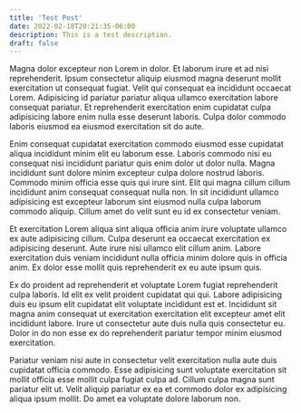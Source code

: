 ```yaml
---
title: 'Test Post'
date: 2022-02-18T20:21:35-06:00
description: This is a test description.
draft: false
---
```


Magna dolor excepteur non Lorem in dolor. Et laborum irure et ad nisi reprehenderit. Ipsum consectetur aliquip eiusmod magna deserunt mollit exercitation ut consequat fugiat. Velit qui consequat ea incididunt occaecat Lorem. Adipisicing id pariatur pariatur aliqua ullamco exercitation labore consequat pariatur. Et reprehenderit exercitation enim cupidatat culpa adipisicing labore enim nulla esse deserunt laboris. Culpa dolor commodo laboris eiusmod ea eiusmod exercitation sit do aute.

Enim consequat cupidatat exercitation commodo eiusmod esse cupidatat aliqua incididunt minim elit eu laborum esse. Laboris commodo nisi eu consequat nisi incididunt pariatur quis enim dolor ut dolor nulla. Magna incididunt sunt dolore minim excepteur culpa dolore nostrud laboris. Commodo minim officia esse quis qui irure sint. Elit qui magna cillum cillum incididunt anim consequat consequat nulla non. In sit incididunt ullamco adipisicing est excepteur laborum sint eiusmod nulla culpa laborum commodo aliquip. Cillum amet do velit sunt eu id ex consectetur veniam.

Et exercitation Lorem aliqua sint aliqua officia anim irure voluptate ullamco ex aute adipisicing cillum. Culpa deserunt ea occaecat exercitation ex adipisicing deserunt. Aute irure nisi ullamco elit cillum anim. Labore exercitation duis veniam incididunt nulla officia minim dolore quis in officia anim. Ex dolor esse mollit quis reprehenderit ex eu aute ipsum quis.

Ex do proident ad reprehenderit et voluptate Lorem fugiat reprehenderit culpa laboris. Id elit ex velit proident cupidatat qui qui. Labore adipisicing duis eu ipsum elit cupidatat elit voluptate incididunt est et. Incididunt sit magna anim consequat ut exercitation exercitation elit excepteur amet elit incididunt labore. Irure ut consectetur aute duis nulla quis consectetur eu. Dolor in do non esse ex do reprehenderit pariatur tempor minim eiusmod exercitation.

Pariatur veniam nisi aute in consectetur velit exercitation nulla aute duis cupidatat officia commodo. Esse adipisicing sunt voluptate exercitation sit mollit officia esse mollit culpa fugiat culpa ad. Cillum culpa magna sunt pariatur elit ut. Velit aliquip pariatur ex ea et commodo dolor ex adipisicing aliqua ipsum mollit. Do amet ea voluptate dolore laborum non.

